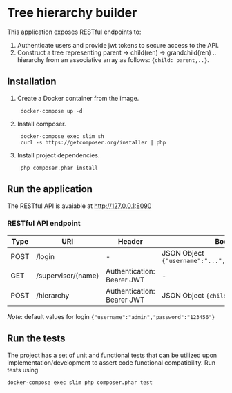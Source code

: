 # Tree hierarchy builder
This application exposes RESTful endpoints to:
1) Authenticate users and provide jwt tokens to secure access to the API.
2) Construct a tree representing parent -> child(ren) -> grandchild(ren) .. hierarchy from an associative array as follows: `{child: parent,..}`.

## Installation
1) Create a Docker container from the image.

        docker-compose up -d
2) Install composer.

        docker-compose exec slim sh
        curl -s https://getcomposer.org/installer | php
3) Install project dependencies.

        php composer.phar install
## Run the application

The RESTful API is avaiable at http://127.0.0.1:8090

### RESTful API endpoint

| Type | URI                | Header                     | Body                                              | Response    |
|------|--------------------|----------------------------|---------------------------------------------------|-------------|
| POST | /login             | -                          | JSON Object `{"username":"...","password":"..."}` | JWT         |
| GET  | /supervisor/{name} | Authentication: Bearer JWT | -                                                 | JSON Object |
| POST | /hierarchy         | Authentication: Bearer JWT | JSON Object `{child: parent,..}`                  | JSON Object |

*Note*: default values for login `{"username":"admin","password":"123456"}`

## Run the tests

The project has a set of unit and functional tests that can be utilized upon implementation/development to assert code functional compatibility. Run tests using

    docker-compose exec slim php composer.phar test
